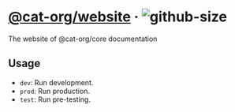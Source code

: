 # [@cat-org/website][website] · <!-- badges.start -->![github-size][github-size-image]

[github-size-image]: https://img.shields.io/github/repo-size/cat-org/core.svg

<!-- badges.end -->

[website]: https://cat-org.github.io/core

The website of @cat-org/core documentation

## Usage

- `dev`: Run development.
- `prod`: Run production.
- `test`: Run pre-testing.

